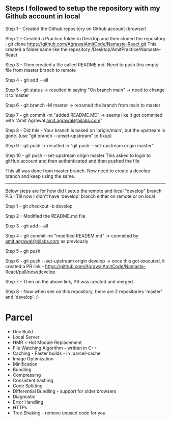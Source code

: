 ## Steps I followed to setup the repository with my Github account in local

Step 1 - Created the Github repository on Github account (browser)

Step 2 - Created a Practice folder in Desktop and then cloned the repository :
            git clone https://github.com/AgrawalAmitCode/Namaste-React.git
        This created a folder same like the repository /Desktop/AmitPractice/Namaste-React

Step 3 - Then created a file called README.md. 
        Need to push this empty file from master branch to remote

Step 4 - git add --all

Step 5 - git status -> resulted in saying "On branch main" -> need to change it to master

Step 6 - git branch -M master -> renamed the branch from main to master

Step 7 - git commit -m "added README.MD" -> seems like it got commited with "Amit Agrawal <amit.agrawal@hilabs.com>"

Step 8 - Did this - 
        Your branch is based on 'origin/main', but the upstream is gone.
            (use "git branch --unset-upstream" to fixup)  

Step 9 - git push -> resutled in "git push --set-upstream origin master"

Step 10 - git push --set-upstream origin master
        This asked to login to gitHub account and then authenticated and then pushed the file

This all was done from master branch.
Now need to create a develop branch and keep using the same.

---------------------------------------------------------------------

Below steps are for how did I setup the remote and local "develop" branch
P.S : Till now I didn't have 'develop' branch either on remote or on local

Step 1 - git checkout -b develop

Step 2 - Modified the README.md file

Step 3 - git add --all

Step 4 - git commit -m "modified READEM.md" -> commited by amit.agrawal@hilabs.com as previously

Step 5 - git push

Step 6 - git push --set-upstream origin develop -> once this got executed, 
        it created a PR link - https://github.com/AgrawalAmitCode/Namaste-React/pull/new/develop

Step 7 - Then on the above link, PR was created and merged.

Step 8 - Now when see on this repository, there are 2 repositories 'master' and 'develop'. :) 




# Parcel
- Dev Build
- Local Server
- HMR = Hot Module Replacement
- File Watching Algorithm -  written in C++
- Caching - Faster builds - in .parcel-cache
- Image Optimization
- Minification
- Bundling
- Compressing
- Consistent hashing
- Code Splitting
- Differential Bundling - support for older browsers
- Diagnostic
- Error Handling
- HTTPs
- Tree Shaking - remove unused code for you

